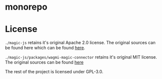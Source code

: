 # monorepo

# License

`./magic-js` retains it's original Apache 2.0 license. The original sources can be found here
which can be found [here](https://github.com/magiclabs/magic-js).

`./magic-js/packages/wagmi-magic-connector` retains it's original MIT license. The original sources can be
found [here](https://github.com/magiclabs/wagmi-magic-connector)

The rest of the project is licensed under GPL-3.0.
